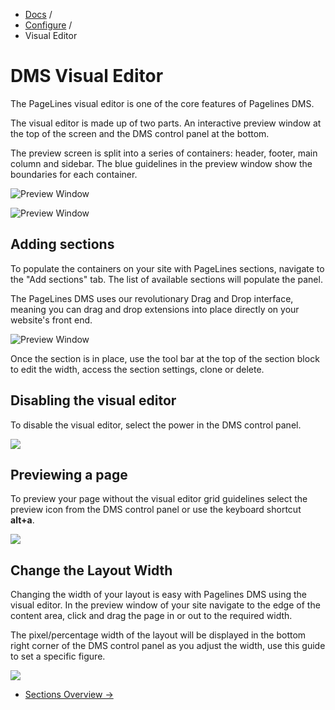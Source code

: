 <div class="row-fluid">
	<div class="span12">
		<ul class="breadcrumb">
  			<li><a href="http://docs.pagelines.com/">Docs</a> <span class="divider">/</span></li>
  			<li><a href="http://docs.pagelines.com/configure">Configure</a> <span class="divider">/</span></li>
  			<li class="active">Visual Editor</li>
		</ul>
	</div>
</div>

# DMS Visual Editor #

The PageLines visual editor is one of the core features of Pagelines DMS.

The visual editor is made up of two parts. An interactive preview window at the top of the screen and the DMS control panel at the bottom.

The preview screen is split into a series of containers: header, footer, main column and sidebar.  The blue guidelines in the preview window show the boundaries for each container.

![Preview Window](https://raw.github.com/pagelines/Docs/master/gh-pages-template/public/img/preview-window.png "Preview Window")

![Preview Window](https://raw.github.com/pagelines/Docs/master/gh-pages-template/public/img/dms-control-panel.png "DMS control panel")

## Adding sections ##

To populate the containers on your site with PageLines sections, navigate to the "Add sections" tab. The list of available sections will populate the panel.

The PageLines DMS uses our revolutionary Drag and Drop interface, meaning you can drag and drop extensions into place directly on your website's front end.

![Preview Window](https://raw.github.com/pagelines/Docs/master/gh-pages-template/public/img/adding-sections.png "DMS control panel")

Once the section is in place, use the tool bar at the top of the section block to edit the width, access the section settings, clone or delete.

## Disabling the visual editor ##

To disable the visual editor, select the power in the DMS control panel.

![](https://raw.github.com/pagelines/Docs/master/gh-pages-template/public/img/disable-editor.jpg)

## Previewing a page ##

To preview your page without the visual editor grid guidelines select the preview icon from the DMS control panel or use the keyboard shortcut **alt+a**.

![](https://raw.github.com/pagelines/Docs/master/gh-pages-template/public/img/preview-mode.jpg)

## Change the Layout Width ##

Changing the width of your layout is easy with Pagelines DMS using the visual editor. In the preview window of your site navigate to the edge of the content area, click and drag the page in or out to the required width.

The pixel/percentage width of the layout will be displayed in the bottom right corner of the DMS control panel as you adjust the width, use this guide to set a specific figure.

![](https://raw.github.com/pagelines/Docs/master/gh-pages-template/public/img/change-width.jpg)


<div class="row-fluid">
	<div class="span12">
		<ul class="pager">
  			<li class="pull-right"><a href="http://docs.pagelines.com/configure/configuring-sections">Sections Overview &rarr;</a></li>
		</ul>
	</div>
</div>